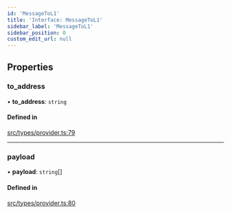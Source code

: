 ```yaml
---
id: 'MessageToL1'
title: 'Interface: MessageToL1'
sidebar_label: 'MessageToL1'
sidebar_position: 0
custom_edit_url: null
---
```


## Properties

### to_address

• **to_address**: `string`

#### Defined in

[src/types/provider.ts:79](https://github.com/starknet-io/starknet.js/blob/develop/src/types/provider.ts#L79)

---

### payload

• **payload**: `string`[]

#### Defined in

[src/types/provider.ts:80](https://github.com/starknet-io/starknet.js/blob/develop/src/types/provider.ts#L80)

